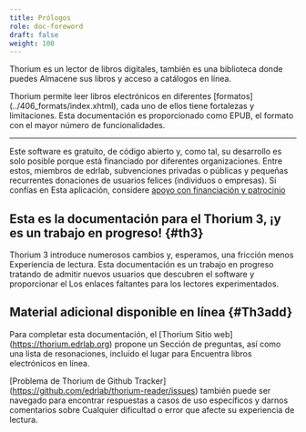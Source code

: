 ```yaml
---
title: Prólogos
role: doc-foreword
draft: false
weight: 100
---
```

Thorium  es un lector de libros digitales, también es una biblioteca donde puedes
Almacene sus libros y acceso a catálogos en línea.

Thorium  permite leer libros electrónicos en diferentes [formatos] (../406_formats/index.xhtml),
cada uno de ellos tiene fortalezas y limitaciones. Esta documentación es
proporcionado como EPUB, el formato con el mayor número de
funcionalidades.

------------------------------------------------------------------------

Este software es gratuito, de código abierto y, como tal, su desarrollo es solo
posible porque está financiado por diferentes organizaciones. Entre estos,
miembros de edrlab, subvenciones privadas o públicas y pequeñas recurrentes
donaciones de usuarios felices (individuos o empresas). Si confías en
Esta aplicación, considere [apoyo con financiación y patrocinio](https://thorium.edrlab.org/en/th3/900_about_thorium/901_thorium-sponsorship/)


## Esta es la documentación para el Thorium  3, ¡y es un trabajo en progreso! {#th3}

Thorium  3 introduce numerosos cambios y, esperamos, una fricción menos
Experiencia de lectura. Esta documentación es un trabajo en progreso tratando de
admitir nuevos usuarios que descubren el software y proporcionar el
Los enlaces faltantes para los lectores experimentados.

## Material adicional disponible en línea {#Th3add}

Para completar esta documentación, el [Thorium 
Sitio web] (https://thorium.edrlab.org) propone un
Sección de preguntas, así como una lista de resonaciones, incluido el lugar para
Encuentra libros electrónicos en línea.

[Problema de Thorium  de Github
Tracker] (https://github.com/edrlab/thorium-reader/issues) también puede ser
navegado para encontrar respuestas a casos de uso específicos y darnos comentarios sobre
Cualquier dificultad o error que afecte su experiencia de lectura.